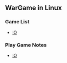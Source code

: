 ## WarGame in Linux
### Game List
- [IO](http://io.smashthestack.org/)

### Play Game Notes
- [IO](IO/index.md)